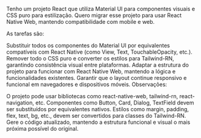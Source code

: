 Tenho um projeto React que utiliza Material UI para componentes visuais e CSS puro para estilização. Quero migrar esse projeto para usar React Native Web, mantendo compatibilidade com mobile e web.

As tarefas são:

Substituir todos os componentes do Material UI por equivalentes compatíveis com React Native (como View, Text, TouchableOpacity, etc.).
Remover todo o CSS puro e converter os estilos para Tailwind-RN, garantindo consistência visual entre plataformas.
Adaptar a estrutura do projeto para funcionar com React Native Web, mantendo a lógica e funcionalidades existentes.
Garantir que o layout continue responsivo e funcional em navegadores e dispositivos móveis.
Observações:

O projeto pode usar bibliotecas como react-native-web, tailwind-rn, react-navigation, etc.
Componentes como Button, Card, Dialog, TextField devem ser substituídos por equivalentes nativos.
Estilos como margin, padding, flex, text, bg, etc., devem ser convertidos para classes do Tailwind-RN.
Gere o código atualizado, mantendo a estrutura funcional e visual o mais próxima possível do original.
